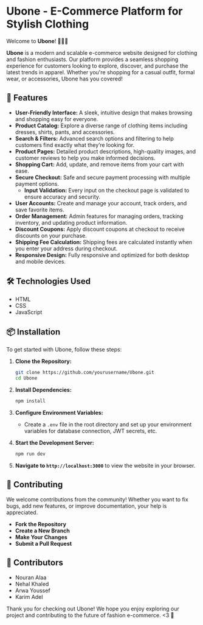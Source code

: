 # Ubone - E-Commerce Platform for Stylish Clothing

Welcome to **Ubone**! 🎨👗👖

**Ubone** is a modern and scalable e-commerce website designed for clothing and fashion enthusiasts. Our platform provides a seamless shopping experience for customers looking to explore, discover, and purchase the latest trends in apparel. Whether you're shopping for a casual outfit, formal wear, or accessories, Ubone has you covered!

## 🚀 Features

- **User-Friendly Interface:** A sleek, intuitive design that makes browsing and shopping easy for everyone.
- **Product Catalog:** Explore a diverse range of clothing items including dresses, shirts, pants, and accessories.
- **Search & Filters:** Advanced search options and filtering to help customers find exactly what they’re looking for.
- **Product Pages:** Detailed product descriptions, high-quality images, and customer reviews to help you make informed decisions.
- **Shopping Cart:** Add, update, and remove items from your cart with ease.
- **Secure Checkout:** Safe and secure payment processing with multiple payment options.
  - **Input Validation:** Every input on the checkout page is validated to ensure accuracy and security.
- **User Accounts:** Create and manage your account, track orders, and save favorite items.
- **Order Management:** Admin features for managing orders, tracking inventory, and updating product information.
- **Discount Coupons:** Apply discount coupons at checkout to receive discounts on your purchase.
- **Shipping Fee Calculation:** Shipping fees are calculated instantly when you enter your address during checkout.
- **Responsive Design:** Fully responsive and optimized for both desktop and mobile devices.

## 🛠️ Technologies Used

- HTML
- CSS
- JavaScript

## 📦 Installation

To get started with Ubone, follow these steps:

1. **Clone the Repository:**

   ```bash
   git clone https://github.com/yourusername/Ubone.git
   cd Ubone
   ```

2. **Install Dependencies:**

   ```bash
   npm install
   ```

3. **Configure Environment Variables:**

   - Create a `.env` file in the root directory and set up your environment variables for database connection, JWT secrets, etc.

4. **Start the Development Server:**

   ```bash
   npm run dev
   ```

5. **Navigate to `http://localhost:3000`** to view the website in your browser.

## 🌟 Contributing

We welcome contributions from the community! Whether you want to fix bugs, add new features, or improve documentation, your help is appreciated.

- **Fork the Repository**
- **Create a New Branch**
- **Make Your Changes**
- **Submit a Pull Request**

## 🤝 Contributors

- Nouran Alaa
- Nehal Khaled
- Arwa Youssef
- Karim Adel

Thank you for checking out Ubone! We hope you enjoy exploring our project and contributing to the future of fashion e-commerce. <3 🌟
